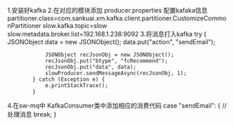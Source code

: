 1.安装好kafka
2.在对应的模块添加 producer.properties 配置kafaka信息
partitioner.class=com.sankuai.xm.kafka.client.partitioner.CustomizeCommonPartitioner
slow.kafka.topic=slow
slow.metadata.broker.list=192.168.1.238:9092
3.将消息打入kafka
          try {
				JSONObject data = new JSONObject();
				data.put("action", "sendEmail");

				JSONObject recJsonObj = new JSONObject();
				recJsonObj.put("btype", "fcRecommend");
				recJsonObj.put("data", data);
				slowProducer.sendMessageAsync(recJsonObj, 1);
			} catch (Exception e) {
				e.printStackTrace();
			}
4.在sw-mq中 KafkaConsumer类中添加相应的消费代码
			 case "sendEmail": {
                                         // 处理消息
                                                break;
                                            }